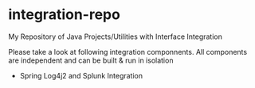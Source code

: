 # integration-repo
My Repository of Java Projects/Utilities with Interface Integration

Please take a look at following integration componnents. All components are independent and can be built & run in isolation
* Spring Log4j2 and Splunk Integration
